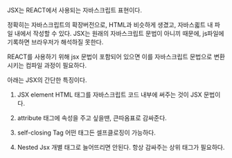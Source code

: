 JSX는 REACT에서 사용되는 자바스크립트 표현이다.

정확히는 자바스크립트의 확장버전으로, HTML과 비슷하게 생겼고, 자바스킓트 내 파일 내에서 작성할 수 있다. JSX는 원래의 자바스크립트 문법이 아니끼 때문에, js파일에 기록하면 브라우저가 해석하질 못한다.

REACT를 사용하기 위해 jsx 문법이 포함되어 있으면 이를 자바스크립트 문법으로 변환시키는 컴파일 과정이 필요하다.

아래는 JSX의 간단한 특징이다.

1. JSX element
   HTML 태그를 자바스크립트 코드 내부에 써주는 것이 JSX 문법이다.

2. attribute
   태그에 속성을 주고 싶을땐, 큰따옴표로 감싸준다.

3. self-closing Tag
   어떤 태그든 셀프클로징이 가능하다.

4. Nested Jsx
   개별 태그로 늘어뜨리면 안된다. 항상 감싸주는 상위 태그가 필요하다.
